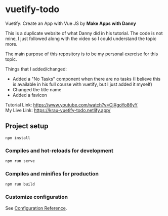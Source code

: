 # vuetify-todo

Vuetify: Create an App with Vue JS by **Make Apps with Danny**

This is a duplicate website of what Danny did in his tutorial. The code is not mine, I just followed along with the video so I could understand the topic more.

The main purpose of this repository is to be my personal exercise for this topic.

Things that I added/changed:
* Added a "No Tasks" component when there are no tasks (I believe this is available in his full course with vuetify, but I just added it myself)
* Changed the title name
* Added a favicon

Tutorial Link: <https://www.youtube.com/watch?v=CjXgoYo86yY>  
My Live Link: <https://krau-vuetify-todo.netlify.app/>

## Project setup
```
npm install
```

### Compiles and hot-reloads for development
```
npm run serve
```

### Compiles and minifies for production
```
npm run build
```

### Customize configuration
See [Configuration Reference](https://cli.vuejs.org/config/).
